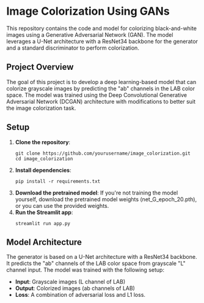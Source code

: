 # Image Colorization Using GANs

This repository contains the code and model for colorizing black-and-white images using a Generative Adversarial Network (GAN). The model leverages a U-Net architecture with a ResNet34 backbone for the generator and a standard discriminator to perform colorization.

## Project Overview
The goal of this project is to develop a deep learning-based model that can colorize grayscale images by predicting the "ab" channels in the LAB color space. The model was trained using the Deep Convolutional Generative Adversarial Network (DCGAN) architecture with modifications to better suit the image colorization task.


## Setup
1. **Clone the repository**:
   ```
   git clone https://github.com/yourusername/image_colorization.git
   cd image_colorization
   ```
2. **Install dependencies**:
   ```
   pip install -r requirements.txt
   ```
3. **Download the pretrained model**: If you're not training the model yourself, download the pretrained model weights (net_G_epoch_20.pth), or you can use the provided weights.
4. **Run the Streamlit app**:
   ```
   streamlit run app.py
   ```
## Model Architecture
The generator is based on a U-Net architecture with a ResNet34 backbone. It predicts the "ab" channels of the LAB color space from grayscale "L" channel input. The model was trained with the following setup:

- **Input**: Grayscale images (L channel of LAB)
- **Output**: Colorized images (ab channels of LAB)
- **Loss**: A combination of adversarial loss and L1 loss.
